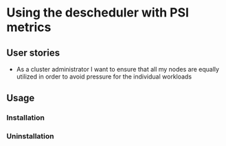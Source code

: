 # Using the descheduler with PSI metrics

## User stories

- As a cluster administrator I want to ensure that all my nodes are equally utilized in order to avoid pressure for the individual workloads


## Usage

### Installation

### Uninstallation
